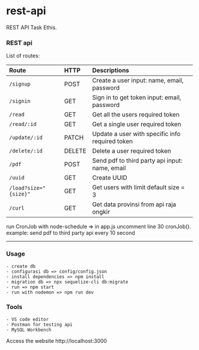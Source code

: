 # rest-api
REST API Task Ethis.

### REST api
List of routes:

| Route                 | HTTP    | Descriptions                                    |
| :-------------------- | :------ | :---------------------------------------------- |
| `/signup`             | POST    | Create a user input: name, email, password      |
| `/signin`             | GET     | Sign in to get token input: email, password     |
| `/read`               | GET     | Get all the users required token                |
| `/read/:id`           | GET     | Get a single user required token                |
| `/update/:id`         | PATCH   | Update a user with specific info required token |
| `/delete/:id`         | DELETE  | Delete a user required token                    |
| `/pdf`                | POST    | Send pdf to third party api input: name, email  |
| `/uuid`               | GET     | Create UUID                                     |
| `/load?size="{size}"` | GET     | Get users with limit default size = 3           |
| `/curl`               | GET     | Get data provinsi from api raja ongkir          |

run CronJob with node-schedule => in app.js uncomment line 30 cronJob(). example: send pdf to third party api every 10 second

---
### Usage
```
- create db
- configurasi db => config/config.json
- install dependencies => npm install
- migration db => npx sequelize-cli db:migrate
- run => npm start
- run with nodemon => npm run dev

```
### Tools
```
- VS code editor
- Postman for testing api
- MySQL Workbench

```

Access the website http://localhost:3000